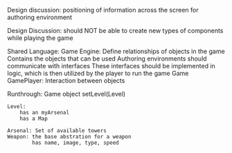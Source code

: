 Design discussion:
    positioning of information across the screen for authoring environment

Design Discussion:
    should NOT be able to create new types of components while playing the game
    
    
    
Shared Language:
    Game Engine: Define relationships of objects in the game
    Contains the objects that can be used
       Authoring environments should communicate with interfaces
       These interfaces should be implemented in logic, which is then utilized by the player to run the game
    Game GamePlayer: Interaction between objects
       
       
  Runthrough:
    Game object
        setLevel(Level)
    
    Level:
        has an myArsenal
        has a Map
        
    Arsenal: Set of available towers
    Weapon: the base abstration for a weapon
            has name, image, type, speed